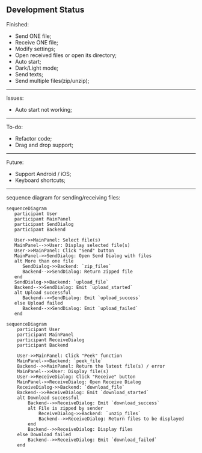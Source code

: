 ## Development Status
Finished:
- Send ONE file;
- Receive ONE file;
- Modify settings;
- Open received files or open its directory;
- Auto start;
- Dark/Light mode;
- Send texts;
- Send multiple files(zip/unzip);
---
  Issues:
- Auto start not working;
---
  To-do:
- Refactor code;
- Drag and drop support;
---
Future:
- Support Android / iOS;
- Keyboard shortcuts;



--- 
sequence diagram for sending/receiving files:

```mermaid
sequenceDiagram
   participant User
   participant MainPanel
   participant SendDialog
   participant Backend

   User->>MainPanel: Select file(s)
   MainPanel-->>User: Display selected file(s)
   User->>MainPanel: Click "Send" button
   MainPanel->>SendDialog: Open Send Dialog with files
   alt More than one file
      SendDialog->>Backend: `zip_files`
      Backend-->>SendDialog: Return zipped file
   end
   SendDialog->>Backend: `upload_file`
   Backend-->>SendDialog: Emit `upload_started`
   alt Upload successful
      Backend-->>SendDialog: Emit `upload_success`
   else Upload failed
      Backend-->>SendDialog: Emit `upload_failed`
   end
```

```mermaid
sequenceDiagram
    participant User
    participant MainPanel
    participant ReceiveDialog
    participant Backend
    
    User->>MainPanel: Click "Peek" function
    MainPanel->>Backend: `peek_file`
    Backend-->>MainPanel: Return the latest file(s) / error
    MainPanel-->>User: Display file(s)
    User->>ReceiveDialog: Click "Receive" button
    MainPanel->>ReceiveDialog: Open Receive Dialog
    ReceiveDialog->>Backend: `download_file`
    Backend-->>ReceiveDialog: Emit `download_started`
    alt Download successful
        Backend-->>ReceiveDialog: Emit `download_success`
        alt File is zipped by sender
            ReceiveDialog->>Backend: `unzip_files`
            Backend-->>ReceiveDialog: Return files to be displayed
        end
        Backend-->>ReceiveDialog: Display files
    else Download failed
        Backend-->>ReceiveDialog: Emit `download_failed`
    end
```